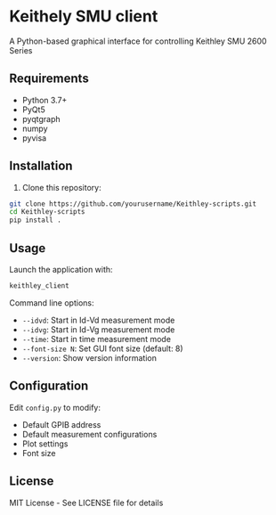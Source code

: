 # Keithely SMU client

A Python-based graphical interface for controlling Keithley SMU 2600 Series

## Requirements

- Python 3.7+
- PyQt5
- pyqtgraph
- numpy
- pyvisa

## Installation

1. Clone this repository:
```bash
git clone https://github.com/yourusername/Keithley-scripts.git
cd Keithley-scripts
pip install .
```

## Usage

Launch the application with:

```bash
keithley_client
```

Command line options:
- `--idvd`: Start in Id-Vd measurement mode
- `--idvg`: Start in Id-Vg measurement mode
- `--time`: Start in time measurement mode
- `--font-size N`: Set GUI font size (default: 8)
- `--version`: Show version information

## Configuration

Edit `config.py` to modify:
- Default GPIB address
- Default measurement configurations
- Plot settings
- Font size

## License

MIT License - See LICENSE file for details
